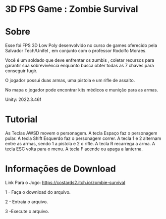 # 3D FPS Game : Zombie Survival

# Sobre
Esse foi FPS 3D Low Poly  desenvolvido no curso de games oferecido pela Salvador Tech/Unifel , em conjunto com o professor Rodolfo Moraes. 

Você é um soldado que  deve enfrentar os zumbis , coletar recursos para  garantir sua sobrevivência enquanto busca obter todas as 7 chaves para conseguir fugir.

O jogador possui duas armas, uma pistola e um rifle de assalto.

No mapa o jogador pode encontrar kits médicos e munição para as armas.

Unity: 2022.3.46f

# Tutorial
As Teclas AWSD movem o personagem.
A tecla Espaço faz o personagem pular.
A tecla Shift Esquerdo faz o personagem correr.
A tecla 1 e 2 alternam entre as armas, sendo 1 a pistola e 2 o rifle.
A tecla R recarrega a arma.
A tecla ESC volta para o menu.
A tecla F acende ou apaga a lanterna.

# Informações de Download
Link Para o Jogo: https://costards2.itch.io/zombie-survival

1 - Faça o download do arquivo.

2 - Extraia o arquivo.

3 -Execute o arquivo.

